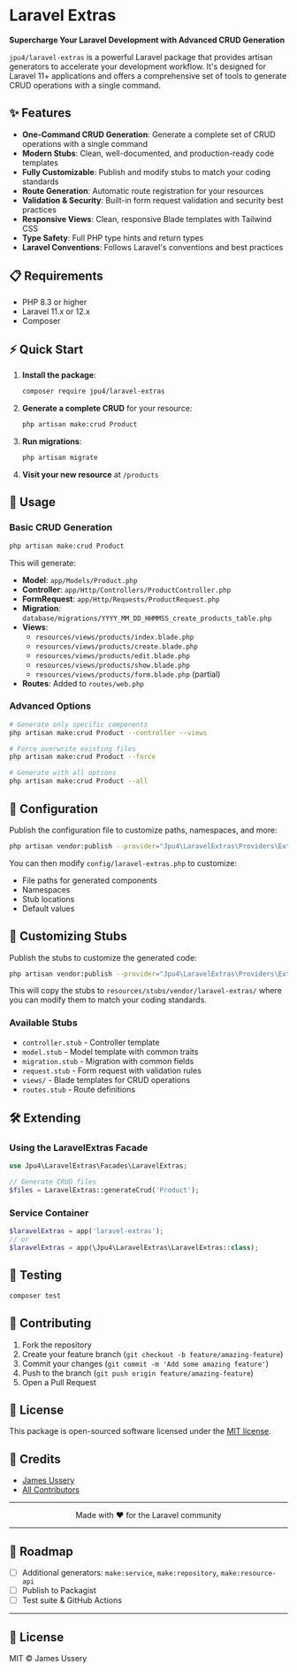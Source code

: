 # Laravel Extras

**Supercharge Your Laravel Development with Advanced CRUD Generation**

`jpu4/laravel-extras` is a powerful Laravel package that provides artisan generators to accelerate your development workflow. It's designed for Laravel 11+ applications and offers a comprehensive set of tools to generate CRUD operations with a single command.

## ✨ Features

- **One-Command CRUD Generation**: Generate a complete set of CRUD operations with a single command
- **Modern Stubs**: Clean, well-documented, and production-ready code templates
- **Fully Customizable**: Publish and modify stubs to match your coding standards
- **Route Generation**: Automatic route registration for your resources
- **Validation & Security**: Built-in form request validation and security best practices
- **Responsive Views**: Clean, responsive Blade templates with Tailwind CSS
- **Type Safety**: Full PHP type hints and return types
- **Laravel Conventions**: Follows Laravel's conventions and best practices

## 📋 Requirements

- PHP 8.3 or higher
- Laravel 11.x or 12.x
- Composer

## ⚡ Quick Start

1. **Install the package**:

   ```bash
   composer require jpu4/laravel-extras
   ```

2. **Generate a complete CRUD** for your resource:

   ```bash
   php artisan make:crud Product
   ```

3. **Run migrations**:

   ```bash
   php artisan migrate
   ```

4. **Visit your new resource** at `/products`

## 🚀 Usage

### Basic CRUD Generation

```bash
php artisan make:crud Product
```

This will generate:

- **Model**: `app/Models/Product.php`
- **Controller**: `app/Http/Controllers/ProductController.php`
- **FormRequest**: `app/Http/Requests/ProductRequest.php`
- **Migration**: `database/migrations/YYYY_MM_DD_HHMMSS_create_products_table.php`
- **Views**:
  - `resources/views/products/index.blade.php`
  - `resources/views/products/create.blade.php`
  - `resources/views/products/edit.blade.php`
  - `resources/views/products/show.blade.php`
  - `resources/views/products/form.blade.php` (partial)
- **Routes**: Added to `routes/web.php`

### Advanced Options

```bash
# Generate only specific components
php artisan make:crud Product --controller --views

# Force overwrite existing files
php artisan make:crud Product --force

# Generate with all options
php artisan make:crud Product --all
```

## 🔧 Configuration

Publish the configuration file to customize paths, namespaces, and more:

```bash
php artisan vendor:publish --provider="Jpu4\LaravelExtras\Providers\ExtrasServiceProvider" --tag=laravel-extras-config
```

You can then modify `config/laravel-extras.php` to customize:

- File paths for generated components
- Namespaces
- Stub locations
- Default values

## 🎨 Customizing Stubs

Publish the stubs to customize the generated code:

```bash
php artisan vendor:publish --provider="Jpu4\LaravelExtras\Providers\ExtrasServiceProvider" --tag=laravel-extras-stubs
```

This will copy the stubs to `resources/stubs/vendor/laravel-extras/` where you can modify them to match your coding standards.

### Available Stubs

- `controller.stub` - Controller template
- `model.stub` - Model template with common traits
- `migration.stub` - Migration with common fields
- `request.stub` - Form request with validation rules
- `views/` - Blade templates for CRUD operations
- `routes.stub` - Route definitions

## 🛠️ Extending

### Using the LaravelExtras Facade

```php
use Jpu4\LaravelExtras\Facades\LaravelExtras;

// Generate CRUD files
$files = LaravelExtras::generateCrud('Product');
```

### Service Container

```php
$laravelExtras = app('laravel-extras');
// or
$laravelExtras = app(\Jpu4\LaravelExtras\LaravelExtras::class);
```

## 🧪 Testing

```bash
composer test
```

## 🤝 Contributing

1. Fork the repository
2. Create your feature branch (`git checkout -b feature/amazing-feature`)
3. Commit your changes (`git commit -m 'Add some amazing feature'`)
4. Push to the branch (`git push origin feature/amazing-feature`)
5. Open a Pull Request

## 📄 License

This package is open-sourced software licensed under the [MIT license](https://opensource.org/licenses/MIT).

## 🌟 Credits

- [James Ussery](https://github.com/jpu4)
- [All Contributors](../../contributors)

---

<p align="center">
    Made with ❤️ for the Laravel community
</p>

---

## 🎯 Roadmap

* [ ] Additional generators: `make:service`, `make:repository`, `make:resource-api`
* [ ] Publish to Packagist
* [ ] Test suite & GitHub Actions

---

## 📄 License

MIT © James Ussery

